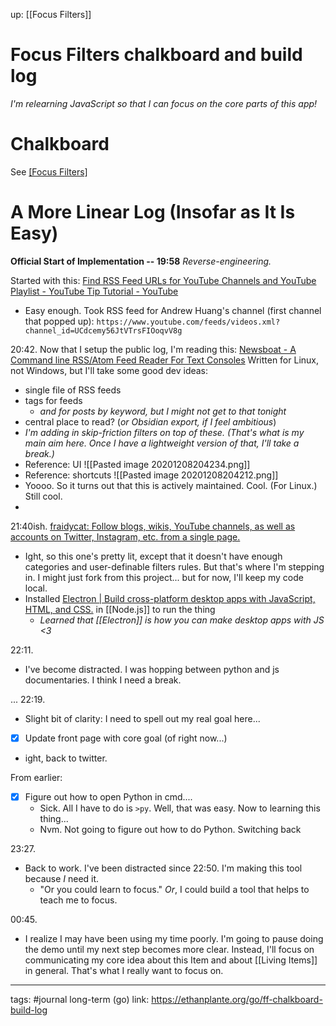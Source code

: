 up: [[Focus Filters]]
# Focus Filters chalkboard and build log 
*I'm relearning JavaScript so that I can focus on the core parts of this app!*


# Chalkboard
See [[Focus Filters]](https://ethanplante.org/go/focus-filters#)

# A More Linear Log (Insofar as It Is Easy)
**Official Start of Implementation -- 19:58**
*Reverse-engineering.*

Started with this: [Find RSS Feed URLs for YouTube Channels and YouTube Playlist - YouTube Tip Tutorial - YouTube](https://www.youtube.com/watch?v=WmbPhkW8PHQ)
- Easy enough. Took RSS feed for Andrew Huang's channel (first channel that popped up): `https://www.youtube.com/feeds/videos.xml?channel_id=UCdcemy56JtVTrsFIOoqvV8g`

20:42. Now that I setup the public log, I'm reading this: [Newsboat - A Command line RSS/Atom Feed Reader For Text Consoles](https://ostechnix.com/newsbeuter-command-line-rssatom-feed-reader-unix-like-systems/) Written for Linux, not Windows, but I'll take some good dev ideas:
- single file of RSS feeds
- tags for feeds
	- *and for posts by keyword, but I might not get to that tonight*
- central place to read? (*or Obsidian export, if I feel ambitious*)
- *I'm adding in skip-friction filters on top of these. (That's what is my main aim here. Once I have a lightweight version of that, I'll take a break.)*
- Reference: UI ![[Pasted image 20201208204234.png]]
- Reference: shortcuts ![[Pasted image 20201208204212.png]]
- Yoooo. So it turns out that this is actively maintained. Cool. (For Linux.) Still cool.
- 

21:40ish.
[fraidycat: Follow blogs, wikis, YouTube channels, as well as accounts on Twitter, Instagram, etc. from a single page.](https://github.com/kickscondor/fraidycat)
- Ight, so this one's pretty lit, except that it doesn't have enough categories and user-definable filters rules. But that's where I'm stepping in. I might just fork from this project... but for now, I'll keep my code local.
- Installed [Electron | Build cross-platform desktop apps with JavaScript, HTML, and CSS.](https://www.electronjs.org/) in [[Node.js]] to run the thing
	- *Learned that [[Electron]] is how you can make desktop apps with JS <3*

22:11.
- I've become distracted. I was hopping between python and js documentaries. I think I need a break.

...
22:19.
- Slight bit of clarity: I need to spell out my real goal here...
- [x] Update front page with core goal (of right now...)
- ight, back to twitter.

From earlier:
- [x] Figure out how to open Python in cmd....
	- Sick. All I have to do is `>py`. Well, that was easy. Now to learning this thing...
	- Nvm. Not going to figure out how to do Python. Switching back 

23:27.
- Back to work. I've been distracted since 22:50. I'm making this tool because *I* need it.
	- "Or you could learn to focus." *Or*, I could build a tool that helps to teach me to focus.

00:45.
- I realize I may have been using my time poorly. I'm going to pause doing the demo until my next step becomes more clear. Instead, I'll focus on communicating my core idea about this Item and about [[Living Items]] in general. That's what I really want to focus on.






--- 
tags: #journal
long-term (go) link: https://ethanplante.org/go/ff-chalkboard-build-log

